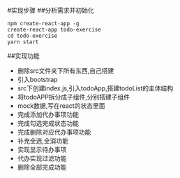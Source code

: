 #实现步骤
##分析需求并初始化
```
npm create-react-app -g
create-react-app todo-exercise
cd todo-exercise
yarn start
```

##实现功能
- 删除src文件夹下所有东西,自己搭建
- 引入bootstrap
- src下创建index.js,引入todoApp,搭建todoList的主体结构
- 将todoAPP拆分成子组件,分别搭建子组件
- mock数据,写在react的状态里面
- 完成添加代办事项功能
- 完成勾选完成状态功能
- 完成删除对应代办事项功能
- 补充全选,全消功能
- 实现显示待办事项
- 代办实现过滤功能
- 删除全部完成功能
